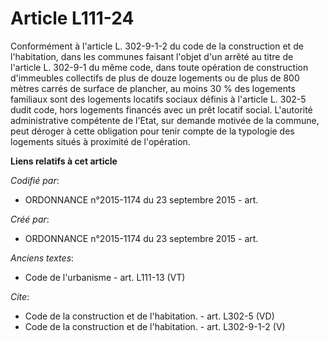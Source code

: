 # Article L111-24

Conformément à l'article L. 302-9-1-2 du code de la construction et de l'habitation, dans les communes faisant l'objet d'un
arrêté au titre de l'article L. 302-9-1 du même code, dans toute opération de construction d'immeubles collectifs de plus de
douze logements ou de plus de 800 mètres carrés de surface de plancher, au moins 30 % des logements familiaux sont des
logements locatifs sociaux définis à l'article L. 302-5 dudit code, hors logements financés avec un prêt locatif social.
L'autorité administrative compétente de l'Etat, sur demande motivée de la commune, peut déroger à cette obligation pour tenir
compte de la typologie des logements situés à proximité de l'opération.

**Liens relatifs à cet article**

_Codifié par_:

  - ORDONNANCE n°2015-1174 du 23 septembre 2015 - art.

_Créé par_:

  - ORDONNANCE n°2015-1174 du 23 septembre 2015 - art.

_Anciens textes_:

  - Code de l'urbanisme - art. L111-13 (VT)

_Cite_:

  - Code de la construction et de l'habitation. - art. L302-5 (VD)
  - Code de la construction et de l'habitation. - art. L302-9-1-2 (V)
